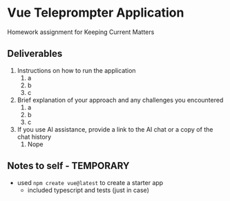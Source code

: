 # Vue Teleprompter Application

Homework assignment for Keeping Current Matters

## Deliverables

1. Instructions on how to run the application
   1. a
   2. b
   3. c
2. Brief explanation of your approach and any challenges you encountered
   1. a
   2. b
   3. c
3. If you use AI assistance, provide a link to the AI chat or a copy of the chat history
   1. Nope

## Notes to self - TEMPORARY

- used `npm create vue@latest` to create a starter app
  - included typescript and tests (just in case)
